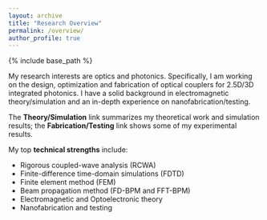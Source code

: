```yaml
---
layout: archive
title: "Research Overview"
permalink: /overview/
author_profile: true
---
```


{% include base_path %}

My research interests are optics and photonics. Specifically, I am working on the design, optimization and fabrication of optical couplers for 2.5D/3D integrated photonics. I have a solid background in electromagnetic theory/simulation and an in-depth experience on nanofabrication/testing.<br/> 

The **Theory/Simulation** link summarizes my theoretical work and simulation results; the **Fabrication/Testing** link shows some of my experimental results.<br/>

My top **technical strengths** include:<br/>
* Rigorous coupled-wave analysis (RCWA)
* Finite-difference time-domain simulations (FDTD)
* Finite element method (FEM)
* Beam propagation method (FD-BPM and FFT-BPM)
* Electromagnetic and Optoelectronic theory
* Nanofabrication and testing


